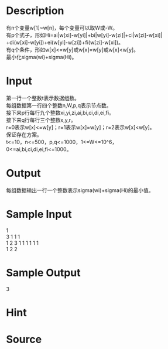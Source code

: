 
# Description

<div class="content"><div>有n个变量w[1]~w[n]，每个变量可以取W或-W。</div>
<div>有p个式子，形如Hi=ai|w[xi]-w[yi]|+bi|w[yi]-w[zi]|+ci|w[zi]-w[xi]|</div>
<div>+di(w[xi]-w[yi])+ei(w[yi]-w[zi])+fi(w[zi]-w[xi])。</div>
<div>有q个条件，形如w[x]&lt;=w[y]或w[x]=w[y]或w[x]&lt;w[y]。</div>
<div>最小化sigma(wi)+sigma(Hi)。</div>
<p></p></div>

# Input

<div class="content"><div>第一行一个整数t表示数据组数。</div>
<div>每组数据第一行四个整数n,W,p,q表示节点数。</div>
<div>接下来p行每行九个整数xi,yi,zi,ai,bi,ci,di,ei,fi。</div>
<div>接下来q行每行三个整数x,y,r。</div>
<div>r=0表示w[x]&lt;=w[y]；r=1表示w[x]=w[y]；r=2表示w[x]&lt;w[y]。</div>
<div>保证存在方案。</div>
<div>t&lt;=10，n&lt;=500，p,q&lt;=1000，1&lt;=W&lt;=10^6，</div>
<div>0&lt;=ai,bi,ci,di,ei,fi&lt;=1000。</div>
<p></p></div>

# Output

<div class="content"><div>每组数据输出一行一个整数表示sigma(wi)+sigma(Hi)的最小值。</div>
<p></p></div>

# Sample Input

<div class="content"><span class="sampledata">1<br/>
3 1 1 1<br/>
1 2 3 1 1 1 1 1 1 <br/>
1 2 2</span></div>

# Sample Output

<div class="content"><span class="sampledata">3</span></div>

# Hint

<div class="content"><p></p></div>

# Source

<div class="content"><p><a href="problemset.php?search="></a></p></div>


